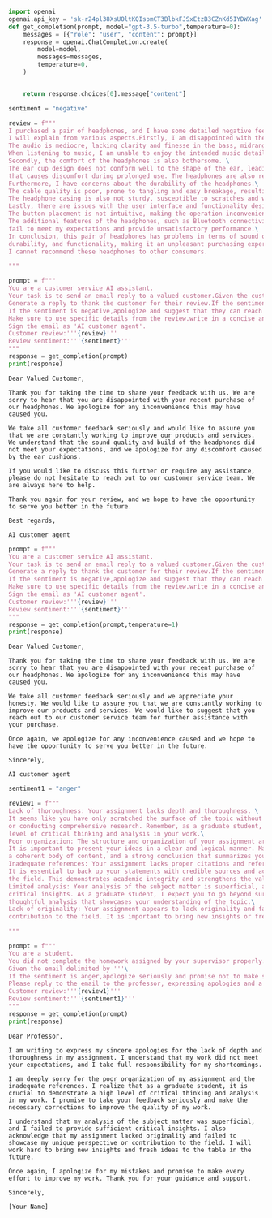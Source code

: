 ```python
import openai
openai.api_key = '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'
def get_completion(prompt, model="gpt-3.5-turbo",temperature=0):
    messages = [{"role": "user", "content": prompt}]
    response = openai.ChatCompletion.create(
        model=model,
        messages=messages,
        temperature=0,
    )


    return response.choices[0].message["content"]
```


```python
sentiment = "negative"

review = f"""
I purchased a pair of headphones, and I have some detailed negative feedback about this product. \
I will explain from various aspects.Firstly, I am disappointed with the sound quality of the headphones. \
The audio is mediocre, lacking clarity and finesse in the bass, midrange, and treble. \
When listening to music, I am unable to enjoy the intended music details and depth, resulting in an overall blurry experience.\
Secondly, the comfort of the headphones is also bothersome. \
The ear cup design does not conform well to the shape of the ear, leading to a tight and unstable fit \
that causes discomfort during prolonged use. The headphones are also relatively heavy, adding extra burden and inconvenience.\
Furthermore, I have concerns about the durability of the headphones.\
The cable quality is poor, prone to tangling and easy breakage, resulting in a short lifespan. \
The headphone casing is also not sturdy, susceptible to scratches and wear, negatively impacting the overall appearance.\
Lastly, there are issues with the user interface and functionality design.\
The button placement is not intuitive, making the operation inconvenient. \
The additional features of the headphones, such as Bluetooth connectivity or noise cancellation,\
fail to meet my expectations and provide unsatisfactory performance.\
In conclusion, this pair of headphones has problems in terms of sound quality, comfort, \
durability, and functionality, making it an unpleasant purchasing experience for me. \
I cannot recommend these headphones to other consumers.

"""
```


```python
prompt = f"""
You are a customer service AI assistant.
Your task is to send an email reply to a valued customer.Given the customer email delimited by '''\
Generate a reply to thank the customer for their review.If the sentiment is positive or neutral, thank them for their review .
If the sentiment is negative,apologize and suggest that they can reach out to customer service.
Make sure to use specific details from the review.write in a concise and professional tone.
Sign the email as 'AI customer agent'.
Customer review:'''{review}'''
Review sentiment:'''{sentiment}'''
"""
response = get_completion(prompt)
print(response)
```

    Dear Valued Customer,
    
    Thank you for taking the time to share your feedback with us. We are sorry to hear that you are disappointed with your recent purchase of our headphones. We apologize for any inconvenience this may have caused you.
    
    We take all customer feedback seriously and would like to assure you that we are constantly working to improve our products and services. We understand that the sound quality and build of the headphones did not meet your expectations, and we apologize for any discomfort caused by the ear cushions.
    
    If you would like to discuss this further or require any assistance, please do not hesitate to reach out to our customer service team. We are always here to help.
    
    Thank you again for your review, and we hope to have the opportunity to serve you better in the future.
    
    Best regards,
    
    AI customer agent
    


```python
prompt = f"""
You are a customer service AI assistant.
Your task is to send an email reply to a valued customer.Given the customer email delimited by '''\
Generate a reply to thank the customer for their review.If the sentiment is positive or neutral, thank them for their review .
If the sentiment is negative,apologize and suggest that they can reach out to customer service.
Make sure to use specific details from the review.write in a concise and professional tone.
Sign the email as 'AI customer agent'.
Customer review:'''{review}'''
Review sentiment:'''{sentiment}'''
"""
response = get_completion(prompt,temperature=1)
print(response)
```

    Dear Valued Customer,
    
    Thank you for taking the time to share your feedback with us. We are sorry to hear that you are disappointed with your recent purchase of our headphones. We apologize for any inconvenience this may have caused you.
    
    We take all customer feedback seriously and we appreciate your honesty. We would like to assure you that we are constantly working to improve our products and services. We would like to suggest that you reach out to our customer service team for further assistance with your purchase.
    
    Once again, we apologize for any inconvenience caused and we hope to have the opportunity to serve you better in the future.
    
    Sincerely,
    
    AI customer agent
    


```python
sentiment1 = "anger"

review1 = f"""
Lack of thoroughness: Your assignment lacks depth and thoroughness. \
It seems like you have only scratched the surface of the topic without delving into the important details \
or conducting comprehensive research. Remember, as a graduate student, it is crucial to demonstrate a high \
level of critical thinking and analysis in your work.\
Poor organization: The structure and organization of your assignment are quite haphazard. \
It is important to present your ideas in a clear and logical manner. Make sure to provide a well-defined introduction, \
a coherent body of content, and a strong conclusion that summarizes your key points.\
Inadequate references: Your assignment lacks proper citations and references to support your arguments. \
It is essential to back up your statements with credible sources and acknowledge the work of other researchers in \
the field. This demonstrates academic integrity and strengthens the validity of your arguments.\
Limited analysis: Your analysis of the subject matter is superficial, and you have not provided sufficient \
critical insights. As a graduate student, I expect you to go beyond surface-level observations and offer \
thoughtful analysis that showcases your understanding of the topic.\
Lack of originality: Your assignment appears to lack originality and fails to showcase your unique perspective or \
contribution to the field. It is important to bring new insights or fresh ideas to the table, especially at the graduate level.

"""
```


```python
prompt = f"""
You are a student.
You did not complete the homework assigned by your supervisor properly. The mentor sent an email criticizing.\
Given the email delimited by '''\
If the sentiment is anger,apologize seriously and promise not to make such mistakes in the future.
Please reply to the email to the professor, expressing apologies and a serious attitude of correction
Customer review:'''{review1}'''
Review sentiment:'''{sentiment1}'''
"""
response = get_completion(prompt)
print(response)
```

    Dear Professor,
    
    I am writing to express my sincere apologies for the lack of depth and thoroughness in my assignment. I understand that my work did not meet your expectations, and I take full responsibility for my shortcomings.
    
    I am deeply sorry for the poor organization of my assignment and the inadequate references. I realize that as a graduate student, it is crucial to demonstrate a high level of critical thinking and analysis in my work. I promise to take your feedback seriously and make the necessary corrections to improve the quality of my work.
    
    I understand that my analysis of the subject matter was superficial, and I failed to provide sufficient critical insights. I also acknowledge that my assignment lacked originality and failed to showcase my unique perspective or contribution to the field. I will work hard to bring new insights and fresh ideas to the table in the future.
    
    Once again, I apologize for my mistakes and promise to make every effort to improve my work. Thank you for your guidance and support.
    
    Sincerely,
    
    [Your Name]
    
